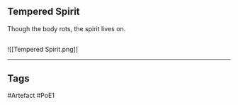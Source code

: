 ## Tempered Spirit
Though the body rots, the spirit lives on.
##
![[Tempered Spirit.png]]

---
## Tags
#Artefact
#PoE1